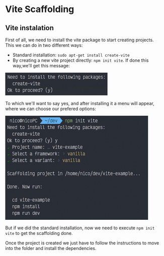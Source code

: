 # Vite Scaffolding

## Vite instalation
First of all, we need to install the vite package to start creating projects. This we can do in two different ways: 
  - Standard installation: ```sudo apt-get install create-vite```
  - By creating a new vite project directly: ```npm init vite```.
If done this way,we'll get this message: 

![vite-installation](./assets/vite-installation.jpg)

To which we'll want to say yes, and after installing it a menu will appear, where we can choose our prefered options: 

![vite-installer-options](./assets/vite-installer-options.jpg)


But if we did the standard installation, now we need to execute ```npm init vite``` to get the scaffolding done.

Once the project is created we just have to follow the instructions to move into the folder and install the dependencies.
